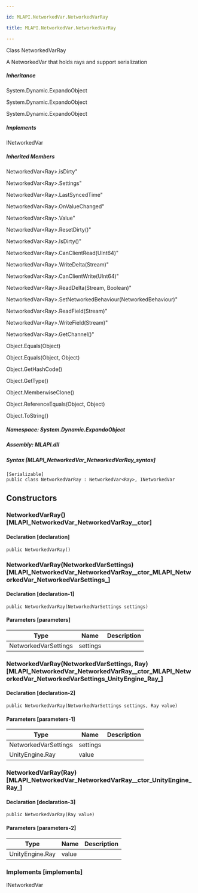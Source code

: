 ```yaml
---

id: MLAPI.NetworkedVar.NetworkedVarRay

title: MLAPI.NetworkedVar.NetworkedVarRay

---
```


Class NetworkedVarRay

<div class="markdown level0 summary" markdown="1">

A NetworkedVar that holds rays and support serialization

</div>

<div class="markdown level0 conceptual" markdown="1">

</div>

<div class="inheritance" markdown="1">

##### Inheritance

<div class="level0" markdown="1">

System.Dynamic.ExpandoObject

</div>

<div class="level1" markdown="1">

System.Dynamic.ExpandoObject

</div>

<div class="level2" markdown="1">

System.Dynamic.ExpandoObject

</div>

</div>

<div markdown="1" classs="implements">

##### Implements

<div markdown="1">

INetworkedVar

</div>

</div>

<div class="inheritedMembers" markdown="1">

##### Inherited Members

<div markdown="1">

NetworkedVar\<Ray\>.isDirty"

</div>

<div markdown="1">

NetworkedVar\<Ray\>.Settings"

</div>

<div markdown="1">

NetworkedVar\<Ray\>.LastSyncedTime"

</div>

<div markdown="1">

NetworkedVar\<Ray\>.OnValueChanged"

</div>

<div markdown="1">

NetworkedVar\<Ray\>.Value"

</div>

<div markdown="1">

NetworkedVar\<Ray\>.ResetDirty()"

</div>

<div markdown="1">

NetworkedVar\<Ray\>.IsDirty()"

</div>

<div markdown="1">

NetworkedVar\<Ray\>.CanClientRead(UInt64)"

</div>

<div markdown="1">

NetworkedVar\<Ray\>.WriteDelta(Stream)"

</div>

<div markdown="1">

NetworkedVar\<Ray\>.CanClientWrite(UInt64)"

</div>

<div markdown="1">

NetworkedVar\<Ray\>.ReadDelta(Stream, Boolean)"

</div>

<div markdown="1">

NetworkedVar\<Ray\>.SetNetworkedBehaviour(NetworkedBehaviour)"

</div>

<div markdown="1">

NetworkedVar\<Ray\>.ReadField(Stream)"

</div>

<div markdown="1">

NetworkedVar\<Ray\>.WriteField(Stream)"

</div>

<div markdown="1">

NetworkedVar\<Ray\>.GetChannel()"

</div>

<div markdown="1">

Object.Equals(Object)

</div>

<div markdown="1">

Object.Equals(Object, Object)

</div>

<div markdown="1">

Object.GetHashCode()

</div>

<div markdown="1">

Object.GetType()

</div>

<div markdown="1">

Object.MemberwiseClone()

</div>

<div markdown="1">

Object.ReferenceEquals(Object, Object)

</div>

<div markdown="1">

Object.ToString()

</div>

</div>

##### **Namespace**: System.Dynamic.ExpandoObject

##### **Assembly**: MLAPI.dll

##### Syntax [MLAPI_NetworkedVar_NetworkedVarRay_syntax]

    [Serializable]
    public class NetworkedVarRay : NetworkedVar<Ray>, INetworkedVar

## Constructors <span id="MLAPI_NetworkedVar_NetworkedVarRay__ctor_"></span>

### NetworkedVarRay() [MLAPI_NetworkedVar_NetworkedVarRay__ctor]

<div class="markdown level1 summary" markdown="1">

</div>

<div class="markdown level1 conceptual" markdown="1">

</div>

#### Declaration [declaration]

    public NetworkedVarRay()

<span id="MLAPI_NetworkedVar_NetworkedVarRay__ctor_"></span>

### NetworkedVarRay(NetworkedVarSettings) [MLAPI_NetworkedVar_NetworkedVarRay__ctor_MLAPI_NetworkedVar_NetworkedVarSettings_]

<div class="markdown level1 summary" markdown="1">

</div>

<div class="markdown level1 conceptual" markdown="1">

</div>

#### Declaration [declaration-1]

    public NetworkedVarRay(NetworkedVarSettings settings)

#### Parameters [parameters]

| Type                 | Name                                        | Description |
|----------------------|---------------------------------------------|-------------|
| NetworkedVarSettings | <span class="parametername">settings</span> |             |

<span id="MLAPI_NetworkedVar_NetworkedVarRay__ctor_"></span>

### NetworkedVarRay(NetworkedVarSettings, Ray) [MLAPI_NetworkedVar_NetworkedVarRay__ctor_MLAPI_NetworkedVar_NetworkedVarSettings_UnityEngine_Ray_]

<div class="markdown level1 summary" markdown="1">

</div>

<div class="markdown level1 conceptual" markdown="1">

</div>

#### Declaration [declaration-2]

    public NetworkedVarRay(NetworkedVarSettings settings, Ray value)

#### Parameters [parameters-1]

| Type                                      | Name                                        | Description |
|-------------------------------------------|---------------------------------------------|-------------|
| NetworkedVarSettings                      | <span class="parametername">settings</span> |             |
| <span class="xref">UnityEngine.Ray</span> | <span class="parametername">value</span>    |             |

<span id="MLAPI_NetworkedVar_NetworkedVarRay__ctor_"></span>

### NetworkedVarRay(Ray) [MLAPI_NetworkedVar_NetworkedVarRay__ctor_UnityEngine_Ray_]

<div class="markdown level1 summary" markdown="1">

</div>

<div class="markdown level1 conceptual" markdown="1">

</div>

#### Declaration [declaration-3]

    public NetworkedVarRay(Ray value)

#### Parameters [parameters-2]

| Type                                      | Name                                     | Description |
|-------------------------------------------|------------------------------------------|-------------|
| <span class="xref">UnityEngine.Ray</span> | <span class="parametername">value</span> |             |

### Implements [implements]

<div markdown="1">

INetworkedVar

</div>
